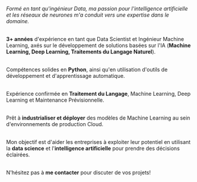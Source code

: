 *Formé en tant qu'ingénieur Data, ma passion pour l'intelligence artificielle et les réseaux de neurones m'a conduit vers une expertise dans le domaine.*

\
**3+ années** d'expérience en tant que Data Scientist et Ingénieur Machine Learning, axés sur le développement de solutions basées sur l'IA (**Machine Learning, Deep Learning, Traitements du Langage Naturel**).

\
Compétences solides en **Python**, ainsi qu'en utilisation d'outils de développement et d'apprentissage automatique.

\
Expérience confirmée en **Traitement du Langage**, Machine Learning, Deep Learning et Maintenance Prévisionnelle.

\
Prêt à **industrialiser et déployer** des modèles de Machine Learning au sein d'environnements de production Cloud.

\
Mon objectif est d'aider les entreprises à exploiter leur potentiel en utilisant la **data science** et l'**intelligence artificielle** pour prendre des décisions éclairées.

\
N'hésitez pas à **me contacter** pour discuter de vos projets!